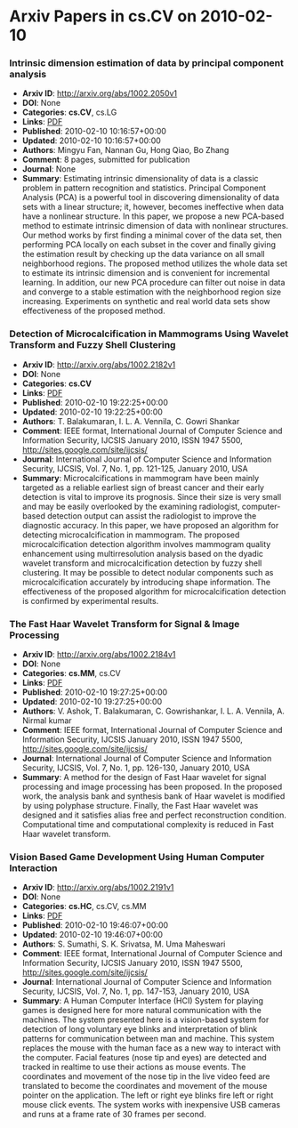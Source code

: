 # Arxiv Papers in cs.CV on 2010-02-10
### Intrinsic dimension estimation of data by principal component analysis
- **Arxiv ID**: http://arxiv.org/abs/1002.2050v1
- **DOI**: None
- **Categories**: **cs.CV**, cs.LG
- **Links**: [PDF](http://arxiv.org/pdf/1002.2050v1)
- **Published**: 2010-02-10 10:16:57+00:00
- **Updated**: 2010-02-10 10:16:57+00:00
- **Authors**: Mingyu Fan, Nannan Gu, Hong Qiao, Bo Zhang
- **Comment**: 8 pages, submitted for publication
- **Journal**: None
- **Summary**: Estimating intrinsic dimensionality of data is a classic problem in pattern recognition and statistics. Principal Component Analysis (PCA) is a powerful tool in discovering dimensionality of data sets with a linear structure; it, however, becomes ineffective when data have a nonlinear structure. In this paper, we propose a new PCA-based method to estimate intrinsic dimension of data with nonlinear structures. Our method works by first finding a minimal cover of the data set, then performing PCA locally on each subset in the cover and finally giving the estimation result by checking up the data variance on all small neighborhood regions. The proposed method utilizes the whole data set to estimate its intrinsic dimension and is convenient for incremental learning. In addition, our new PCA procedure can filter out noise in data and converge to a stable estimation with the neighborhood region size increasing. Experiments on synthetic and real world data sets show effectiveness of the proposed method.



### Detection of Microcalcification in Mammograms Using Wavelet Transform and Fuzzy Shell Clustering
- **Arxiv ID**: http://arxiv.org/abs/1002.2182v1
- **DOI**: None
- **Categories**: **cs.CV**
- **Links**: [PDF](http://arxiv.org/pdf/1002.2182v1)
- **Published**: 2010-02-10 19:22:25+00:00
- **Updated**: 2010-02-10 19:22:25+00:00
- **Authors**: T. Balakumaran, I. L. A. Vennila, C. Gowri Shankar
- **Comment**: IEEE format, International Journal of Computer Science and
  Information Security, IJCSIS January 2010, ISSN 1947 5500,
  http://sites.google.com/site/ijcsis/
- **Journal**: International Journal of Computer Science and Information
  Security, IJCSIS, Vol. 7, No. 1, pp. 121-125, January 2010, USA
- **Summary**: Microcalcifications in mammogram have been mainly targeted as a reliable earliest sign of breast cancer and their early detection is vital to improve its prognosis. Since their size is very small and may be easily overlooked by the examining radiologist, computer-based detection output can assist the radiologist to improve the diagnostic accuracy. In this paper, we have proposed an algorithm for detecting microcalcification in mammogram. The proposed microcalcification detection algorithm involves mammogram quality enhancement using multirresolution analysis based on the dyadic wavelet transform and microcalcification detection by fuzzy shell clustering. It may be possible to detect nodular components such as microcalcification accurately by introducing shape information. The effectiveness of the proposed algorithm for microcalcification detection is confirmed by experimental results.



### The Fast Haar Wavelet Transform for Signal & Image Processing
- **Arxiv ID**: http://arxiv.org/abs/1002.2184v1
- **DOI**: None
- **Categories**: **cs.MM**, cs.CV
- **Links**: [PDF](http://arxiv.org/pdf/1002.2184v1)
- **Published**: 2010-02-10 19:27:25+00:00
- **Updated**: 2010-02-10 19:27:25+00:00
- **Authors**: V. Ashok, T. Balakumaran, C. Gowrishankar, I. L. A. Vennila, A. Nirmal kumar
- **Comment**: IEEE format, International Journal of Computer Science and
  Information Security, IJCSIS January 2010, ISSN 1947 5500,
  http://sites.google.com/site/ijcsis/
- **Journal**: International Journal of Computer Science and Information
  Security, IJCSIS, Vol. 7, No. 1, pp. 126-130, January 2010, USA
- **Summary**: A method for the design of Fast Haar wavelet for signal processing and image processing has been proposed. In the proposed work, the analysis bank and synthesis bank of Haar wavelet is modified by using polyphase structure. Finally, the Fast Haar wavelet was designed and it satisfies alias free and perfect reconstruction condition. Computational time and computational complexity is reduced in Fast Haar wavelet transform.



### Vision Based Game Development Using Human Computer Interaction
- **Arxiv ID**: http://arxiv.org/abs/1002.2191v1
- **DOI**: None
- **Categories**: **cs.HC**, cs.CV, cs.MM
- **Links**: [PDF](http://arxiv.org/pdf/1002.2191v1)
- **Published**: 2010-02-10 19:46:07+00:00
- **Updated**: 2010-02-10 19:46:07+00:00
- **Authors**: S. Sumathi, S. K. Srivatsa, M. Uma Maheswari
- **Comment**: IEEE format, International Journal of Computer Science and
  Information Security, IJCSIS January 2010, ISSN 1947 5500,
  http://sites.google.com/site/ijcsis/
- **Journal**: International Journal of Computer Science and Information
  Security, IJCSIS, Vol. 7, No. 1, pp. 147-153, January 2010, USA
- **Summary**: A Human Computer Interface (HCI) System for playing games is designed here for more natural communication with the machines. The system presented here is a vision-based system for detection of long voluntary eye blinks and interpretation of blink patterns for communication between man and machine. This system replaces the mouse with the human face as a new way to interact with the computer. Facial features (nose tip and eyes) are detected and tracked in realtime to use their actions as mouse events. The coordinates and movement of the nose tip in the live video feed are translated to become the coordinates and movement of the mouse pointer on the application. The left or right eye blinks fire left or right mouse click events. The system works with inexpensive USB cameras and runs at a frame rate of 30 frames per second.



